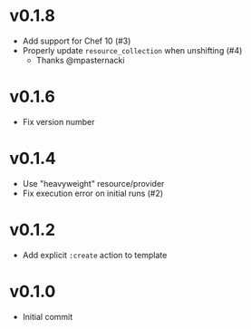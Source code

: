 # v0.1.8
* Add support for Chef 10 (#3)
* Properly update `resource_collection` when unshifting (#4)
  * Thanks @mpasternacki

# v0.1.6
* Fix version number

# v0.1.4
* Use "heavyweight" resource/provider
* Fix execution error on initial runs (#2)

# v0.1.2
* Add explicit `:create` action to template

# v0.1.0
* Initial commit
